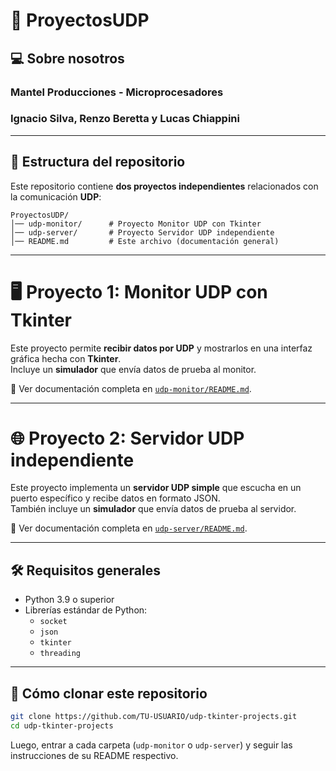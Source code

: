 # 📘 ProyectosUDP

## 💻 Sobre nosotros  
### Mantel Producciones - Microprocesadores  
### Ignacio Silva, Renzo Beretta y Lucas Chiappini  

---

## 📂 Estructura del repositorio  

Este repositorio contiene **dos proyectos independientes** relacionados con la comunicación **UDP**:  

```
ProyectosUDP/
│── udp-monitor/      # Proyecto Monitor UDP con Tkinter
│── udp-server/       # Proyecto Servidor UDP independiente
│── README.md         # Este archivo (documentación general)
```

---

# 🖥 Proyecto 1: Monitor UDP con Tkinter  

Este proyecto permite **recibir datos por UDP** y mostrarlos en una interfaz gráfica hecha con **Tkinter**.  
Incluye un **simulador** que envía datos de prueba al monitor.  

📌 Ver documentación completa en [`udp-monitor/README.md`](udp-monitor/README_UDPMonitor.md).  

---

# 🌐 Proyecto 2: Servidor UDP independiente  

Este proyecto implementa un **servidor UDP simple** que escucha en un puerto específico y recibe datos en formato JSON.  
También incluye un **simulador** que envía datos de prueba al servidor.  

📌 Ver documentación completa en [`udp-server/README.md`](udp-server/README.md).  

---

## 🛠 Requisitos generales  

- Python 3.9 o superior  
- Librerías estándar de Python:  
  - `socket`  
  - `json`  
  - `tkinter`  
  - `threading`  

---


## 🚀 Cómo clonar este repositorio  

```bash
git clone https://github.com/TU-USUARIO/udp-tkinter-projects.git
cd udp-tkinter-projects
```

Luego, entrar a cada carpeta (`udp-monitor` o `udp-server`) y seguir las instrucciones de su README respectivo.  
